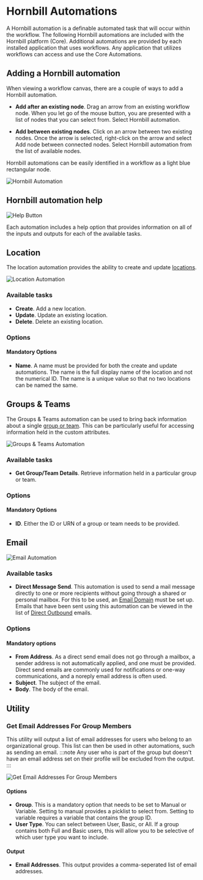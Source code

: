 # Hornbill Automations
A Hornbill automation is a definable automated task that will occur within the workflow. The following Hornbill automations are included with the Hornbill platform (Core).  Additional automations are provided by each installed application that uses workflows. Any application that utilizes workflows can access and use the Core Automations. 

## Adding a Hornbill automation
When viewing a workflow canvas, there are a couple of ways to add a Hornbill automation.

* **Add after an existing node**. Drag an arrow from an existing workflow node. When you let go of the mouse button, you are presented with a list of nodes that you can select from. Select Hornbill automation.

* **Add between existing nodes**. Click on an arrow between two existing nodes. Once the arrow is selected, right-click on the arrow and select Add node between connected nodes. Select Hornbill automation from the list of available nodes.

Hornbill automations can be easily identified in a workflow as a light blue rectangular node.

![Hornbill Automation](/_books/esp-config/images/workflow-hornbill-automation.png)

## Hornbill automation help
![Help Button](/_books/esp-config/images/workflow-help-button.png)

Each automation includes a help option  that provides information on all of the inputs and outputs for each of the available tasks. 
 
## Location
The location automation provides the ability to create and update [locations](/esp-config/organizational-data/locations).

![Location Automation](/_books/esp-config/images/workflow-location.png)

### Available tasks
* **Create**. Add a new location.  
* **Update**. Update an existing location.
* **Delete**. Delete an existing location.

### Options
#### Mandatory Options
* **Name**. A name must be provided for both the create and update automations. The name is the full display name of the location and not the numerical ID.  The name is a unique value so that no two locations can be named the same.  

## Groups & Teams
The Groups & Teams automation can be used to bring back information about a single [group or team](/esp-config/organizational-data/organization#how-groups-are-used).  This can be particularly useful for accessing information held in the custom attributes. 

![Groups & Teams Automation](/_books/esp-config/images/workflow-groups-and-teams.png)

### Available tasks
* **Get Group/Team Details**. Retrieve information held in a particular group or team.

### Options
#### Mandatory Options
* **ID**. Either the ID or URN of a group or team needs to be provided.

## Email

![Email Automation](/_books/esp-config/images/workflow-direct-message.png)

### Available tasks
* **Direct Message Send**. This automation is used to send a mail message directly to one or more recipients without going through a shared or personal mailbox. For this to be used, an [Email Domain](/esp-config/email/email-domains) must be set up. Emails that have been sent using this automation can be viewed in the list of [Direct Outbound](/esp-config/email/direct-outbound) emails.

### Options
#### Mandatory options
* **From Address**. As a direct send email does not go through a mailbox, a sender address is not automatically applied, and one must be provided.  Direct send emails are commonly used for notifications or one-way communications, and a noreply email address is often used.
* **Subject**. The subject of the email.
* **Body**. The body of the email.

## Utility
### Get Email Addresses For Group Members
This utility will output a list of email addresses for users who belong to an organizational group. This list can then be used in other automations, such as sending an email.
:::note
Any user who is part of the group but doesn't have an email address set on their profile will be excluded from the output.
:::

![Get Email Addresses For Group Members](/_books/esp-config/images/workflow-utility-get-group-email-addresses.png)

#### Options
* **Group**. This is a mandatory option that needs to be set to Manual or Variable.  Setting to manual provides a picklist to select from.  Setting to variable requires a variable that contains the group ID.
* **User Type**.  You can select between User, Basic, or All.  If a group contains both Full and Basic users, this will allow you to be selective of which user type you want to include.

#### Output
* **Email Addresses**. This output provides a comma-seperated list of email addresses.
